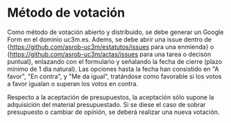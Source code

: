 # Método de votación

Como método de votación abierto y distribuido, se debe generar un Google Form en el dominio uc3m.es.
Adems, se debe abrir una issue dentro de {https://github.com/asrob-uc3m/estatutos/issues para una enmienda} o {https://github.com/asrob-uc3m/actas/issues para una tarea o decisón puntual}, enlazando con el formulario y señalando la fecha de cierre (plazo mínimo de 1 día natural).
Las opciones hasta la fecha han consistido en "A favor", "En contra", y "Me da igual", tratándose como favorable si los votos a favor igualan o superan los votos en contra.

Respecto a la aceptación de presupuestos, la aceptación sólo supone la adquisición del material presupuestado. Si se diese el caso de sobrar presupuesto o cambiar de opinión, se deberá realizar una nueva votación. 
